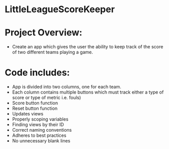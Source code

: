 # LittleLeagueScoreKeeper

# Project Overview:
- Create an app which gives the user the ability to keep track of the score of two different teams playing a game. 

# Code includes:
- App is divided into two columns, one for each team.
- Each column contains multiple buttons which must track either a type of score or type of metric i.e. fouls)
- Score button function
- Reset button function
- Updates views
- Properly scoping variables
- Finding views by their ID
- Correct naming conventions
- Adheres to best practices
- No unnecessary blank lines
